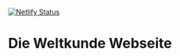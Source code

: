 [![Netlify Status](https://api.netlify.com/api/v1/badges/df28591f-974a-47cc-afe0-3b02439656c3/deploy-status)](https://app.netlify.com/sites/weltkunde/deploys)

# Die Weltkunde Webseite
